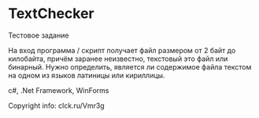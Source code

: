 # TextChecker
Тестовое задание

На вход программа / скрипт получает файл размером от 2 байт до килобайта, причём заранее неизвестно, текстовый это файл или бинарный.
Нужно определить, является ли содержимое файла текстом на одном из языков латиницы или кириллицы.

c#, .Net Framework, WinForms

Copyright info: clck.ru/Vmr3g
